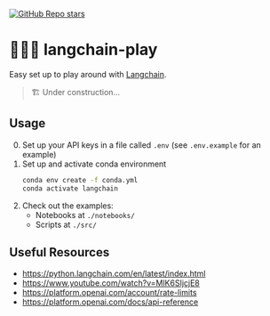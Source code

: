 [![GitHub Repo stars](https://img.shields.io/github/stars/ruankie/langchain-play)](https://github.com/ruankie/langchain-play)

# 🦜🔗👾 langchain-play
Easy set up to play around with [Langchain](https://docs.langchain.com/docs/).
> 🏗️ Under construction...

## Usage
0. Set up your API keys in a file called `.env` (see `.env.example` for an example)
1. Set up and activate conda environment
    ```bash
    conda env create -f conda.yml
    conda activate langchain
    ```
2. Check out the examples:
   - Notebooks at `./notebooks/`
   - Scripts at `./src/`

## Useful Resources
- https://python.langchain.com/en/latest/index.html
- https://www.youtube.com/watch?v=MlK6SIjcjE8
- https://platform.openai.com/account/rate-limits
- https://platform.openai.com/docs/api-reference